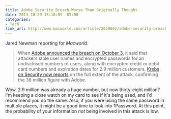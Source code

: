```yaml
---
title: Adobe Security Breach Worse Than Originally Thought
date: 2013-10-29 15:10:09 -05:00
categories:
- Tech
link_url: http://www.macworld.com/article/2059002/adobe-security-breach-worse-than-originally-thought.html
---
```


Jared Newman reporting for *Macworld*:

>When [Adobe announced the breach on October 3](http://blogs.adobe.com/conversations/2013/10/important-customer-security-announcement.html), it said that attackers stole user names and encrypted passwords for an undisclosed numbers of users, along with encrypted credit or debit card numbers and expiration dates for 2.9 million customers. [Krebs on Security now reports](http://krebsonsecurity.com/2013/10/adobe-breach-impacted-at-least-38-million-users/) on the full extent of the attack, confirming the 38 million figure with Adobe.

Wow. 2.9 million was already a huge number, but now thirty-eight million? I'm keeping a close watch on my card to see if it's being used, and I'd recommend you do the same. Also, if you were using the same password in multiple places, it might be a good time to look into 1Password. At this point, the probability of your information *not* being involved in this attack is low.
